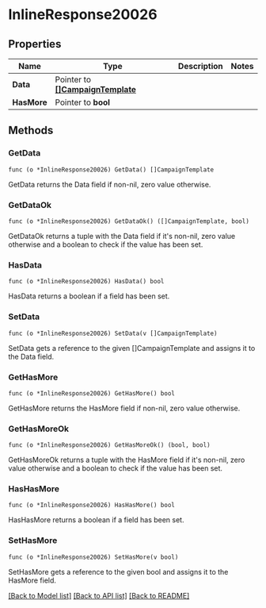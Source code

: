 # InlineResponse20026

## Properties

Name | Type | Description | Notes
------------ | ------------- | ------------- | -------------
**Data** | Pointer to [**[]CampaignTemplate**](CampaignTemplate.md) |  | 
**HasMore** | Pointer to **bool** |  | 

## Methods

### GetData

`func (o *InlineResponse20026) GetData() []CampaignTemplate`

GetData returns the Data field if non-nil, zero value otherwise.

### GetDataOk

`func (o *InlineResponse20026) GetDataOk() ([]CampaignTemplate, bool)`

GetDataOk returns a tuple with the Data field if it's non-nil, zero value otherwise
and a boolean to check if the value has been set.

### HasData

`func (o *InlineResponse20026) HasData() bool`

HasData returns a boolean if a field has been set.

### SetData

`func (o *InlineResponse20026) SetData(v []CampaignTemplate)`

SetData gets a reference to the given []CampaignTemplate and assigns it to the Data field.

### GetHasMore

`func (o *InlineResponse20026) GetHasMore() bool`

GetHasMore returns the HasMore field if non-nil, zero value otherwise.

### GetHasMoreOk

`func (o *InlineResponse20026) GetHasMoreOk() (bool, bool)`

GetHasMoreOk returns a tuple with the HasMore field if it's non-nil, zero value otherwise
and a boolean to check if the value has been set.

### HasHasMore

`func (o *InlineResponse20026) HasHasMore() bool`

HasHasMore returns a boolean if a field has been set.

### SetHasMore

`func (o *InlineResponse20026) SetHasMore(v bool)`

SetHasMore gets a reference to the given bool and assigns it to the HasMore field.


[[Back to Model list]](../README.md#documentation-for-models) [[Back to API list]](../README.md#documentation-for-api-endpoints) [[Back to README]](../README.md)


